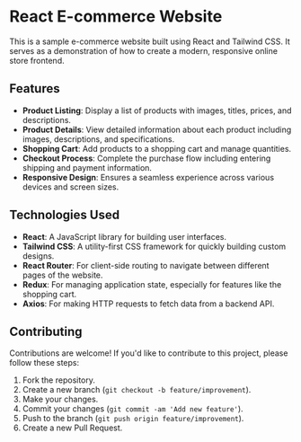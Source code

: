 # React E-commerce Website

This is a sample e-commerce website built using React and Tailwind CSS. It serves as a demonstration of how to create a modern, responsive online store frontend.

## Features

- **Product Listing**: Display a list of products with images, titles, prices, and descriptions.
- **Product Details**: View detailed information about each product including images, descriptions, and specifications.
- **Shopping Cart**: Add products to a shopping cart and manage quantities.
- **Checkout Process**: Complete the purchase flow including entering shipping and payment information.
- **Responsive Design**: Ensures a seamless experience across various devices and screen sizes.

## Technologies Used

- **React**: A JavaScript library for building user interfaces.
- **Tailwind CSS**: A utility-first CSS framework for quickly building custom designs.
- **React Router**: For client-side routing to navigate between different pages of the website.
- **Redux**: For managing application state, especially for features like the shopping cart.
- **Axios**: For making HTTP requests to fetch data from a backend API.

## Contributing

Contributions are welcome! If you'd like to contribute to this project, please follow these steps:

1. Fork the repository.
2. Create a new branch (`git checkout -b feature/improvement`).
3. Make your changes.
4. Commit your changes (`git commit -am 'Add new feature'`).
5. Push to the branch (`git push origin feature/improvement`).
6. Create a new Pull Request.

